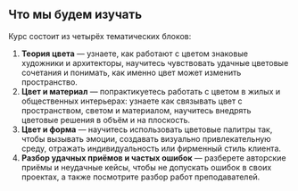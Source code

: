 ## Что мы будем изучать

Курс состоит из четырёх тематических блоков:  

1. **Теория цвета** — узнаете, как работают с цветом знаковые художники и архитекторы, научитесь чувствовать удачные цветовые сочетания и понимать, как именно цвет может изменить пространство.  
2. **Цвет и материал** — попрактикуетесь работать с цветом в жилых и общественных интерьерах: узнаете как связывать цвет с пространством, светом и материалом, научитесь внедрять цветовые решения в объём и на плоскость. 
3. **Цвет и форма** — научитесь использовать цветовые палитры так, чтобы вызывать эмоции, создавать визуально привлекательную среду, отражать индивидуальность или фирменный стиль клиента. 
4. **Разбор удачных приёмов и частых ошибок** — разберете авторские приёмы и неудачные кейсы, чтобы не допускать ошибок в своих проектах, а также посмотрите разбор работ преподавателей.